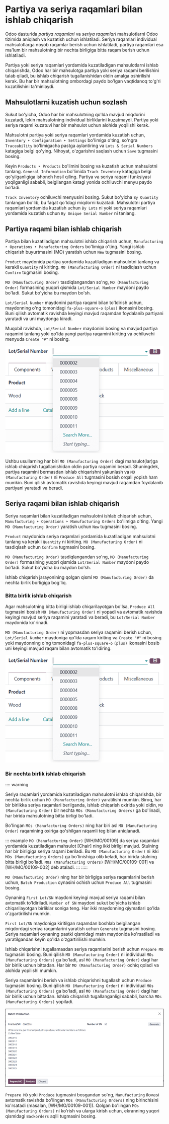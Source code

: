 # Partiya va seriya raqamlari bilan ishlab chiqarish

Odoo dasturida *partiya raqamlari* va *seriya raqamlari* mahsulotlarni Odoo tizimida aniqlash va kuzatish uchun ishlatiladi. Seriya raqamlari individual mahsulotlarga noyob raqamlar berish uchun ishlatiladi, partiya raqamlari esa ma'lum bir mahsulotning bir nechta birligiga bitta raqam berish uchun ishlatiladi.

Partiya yoki seriya raqamlari yordamida kuzatiladigan mahsulotlarni ishlab chiqarishda, Odoo har bir mahsulotga partiya yoki seriya raqami berilishini talab qiladi, bu ishlab chiqarish tugallanishidan oldin amalga oshirilishi kerak. Bu har bir mahsulotning ombordagi paydo bo'lgan vaqtidanoq to'g'ri kuzatilishini ta'minlaydi.

## Mahsulotlarni kuzatish uchun sozlash

Sukut bo'yicha, Odoo har bir mahsulotning qo'lda mavjud miqdorini kuzatadi, lekin mahsulotning individual birliklarini kuzatmaydi. Partiya yoki seriya raqami kuzatuvi har bir mahsulot uchun alohida yoqilishi kerak.

Mahsulotni partiya yoki seriya raqamlari yordamida kuzatish uchun, `Inventory
‣ Configuration ‣ Settings` bo'limiga o'ting, so'ngra `Traceability` bo'limigacha pastga aylantiring va `Lots & Serial Numbers` katagiga belgi qo'ying. Nihoyat, o'zgarishni saqlash uchun `Save` tugmasini bosing.

Keyin `Products ‣ Products` bo'limini bosing va kuzatish uchun mahsulotni tanlang. `General Information` bo'limida `Track Inventory` katagiga belgi qo'yilganligiga ishonch hosil qiling. Partiya va seriya raqami funksiyasi yoqilganligi sababli, belgilangan katagi yonida ochiluvchi menyu paydo bo'ladi.

`Track Inventory` ochiluvchi menyusini bosing. Sukut bo'yicha `By Quantity` tanlangan bo'lib, bu faqat qo'ldagi miqdorni kuzatadi. Mahsulotni partiya raqamlari yordamida kuzatish uchun `By Lots` ni yoki seriya raqamlari yordamida kuzatish uchun `By Unique Serial Number` ni tanlang.

## Partiya raqami bilan ishlab chiqarish

Partiya bilan kuzatiladigan mahsulotni ishlab chiqarish uchun, `Manufacturing ‣
Operations ‣ Manufacturing Orders` bo'limiga o'ting. Yangi ishlab chiqarish buyurtmasini (MO) yaratish uchun `New` tugmasini bosing.

`Product` maydonida partiya yordamida kuzatiladigan mahsulotni tanlang va kerakli `Quantity` ni kiriting. `MO (Manufacturing Order)` ni tasdiqlash uchun `Confirm` tugmasini bosing.

`MO (Manufacturing Order)` tasdiqlangandan so'ng, `MO (Manufacturing Order)` formasining yuqori qismida `Lot/Serial Number` maydoni paydo bo'ladi. Sukut bo'yicha bu maydon bo'sh.

`Lot/Serial Number` maydonini partiya raqami bilan to'ldirish uchun, maydonning o'ng tomonidagi `fa-plus-square-o` `(plus)` ikonasini bosing. Buni qilish avtomatik ravishda keyingi mavjud raqamdan foydalanib partiyani yaratadi va uni maydonga kiradi.

Muqobil ravishda, `Lot/Serial Number` maydonini bosing va mavjud partiya raqamini tanlang yoki qo'lda yangi partiya raqamini kiriting va ochiluvchi menyuda `Create "#"` ni bosing.

![MO dagi \"Lot/Serial Number\" maydoni.](manufacture_lots_serials/lot-sn-field.png)

Ushbu usullarning har biri `MO (Manufacturing Order)` dagi mahsulot(lar)ga ishlab chiqarish tugallanishidan oldin partiya raqamini beradi. Shuningdek, partiya raqamini bermasdan ishlab chiqarishni yakunlash va `MO (Manufacturing Order)` ni `Produce All` tugmasini bosish orqali yopish ham mumkin. Buni qilish avtomatik ravishda keyingi mavjud raqamdan foydalanib partiyani yaratadi va beradi.

## Seriya raqami bilan ishlab chiqarish

Seriya raqamlari bilan kuzatiladigan mahsulotni ishlab chiqarish uchun, `Manufacturing ‣ Operations ‣ Manufacturing Orders` bo'limiga o'ting. Yangi `MO (Manufacturing Order)` yaratish uchun `New` tugmasini bosing.

`Product` maydonida seriya raqamlari yordamida kuzatiladigan mahsulotni tanlang va kerakli `Quantity` ni kiriting. `MO (Manufacturing Order)` ni tasdiqlash uchun `Confirm` tugmasini bosing.

`MO (Manufacturing Order)` tasdiqlangandan so'ng, `MO (Manufacturing Order)` formasining yuqori qismida `Lot/Serial Number` maydoni paydo bo'ladi. Sukut bo'yicha bu maydon bo'sh.

Ishlab chiqarish jarayonining qolgan qismi `MO (Manufacturing Order)` da nechta birlik borligiga bog'liq.

### Bitta birlik ishlab chiqarish

Agar mahsulotning bitta birligi ishlab chiqarilayotgan bo'lsa, `Produce All` tugmasini bosish `MO (Manufacturing Order)` ni yopadi va avtomatik ravishda keyingi mavjud seriya raqamini yaratadi va beradi, bu `Lot/Serial Number` maydonida ko'rinadi.

`MO (Manufacturing Order)` ni yopmasdan seriya raqamini berish uchun, `Lot/Serial Number` maydoniga qo'lda raqam kiriting va `Create "#"` ni bosing yoki maydonning o'ng tomonidagi `fa-plus-square-o` `(plus)` ikonasini bosib uni keyingi mavjud raqam bilan avtomatik to'ldiring.

![MO dagi \"Lot/Serial Number\" maydoni.](manufacture_lots_serials/lot-sn-field.png)

### Bir nechta birlik ishlab chiqarish

:::: warning

Seriya raqamlari yordamida kuzatiladigan mahsulotni ishlab chiqarishda, bir nechta birlik uchun `MO (Manufacturing Order)` yaratilishi mumkin. Biroq, har bir birlikka seriya raqamlari berilganda, ishlab chiqarish oxirida yoki oldin, `MO (Manufacturing Order)` bir nechta `MOs (Manufacturing Orders)` ga bo'linadi, har birida mahsulotning bitta birligi bo'ladi.

Bo'lingan `MOs (Manufacturing Orders)` ning har biri asl `MO (Manufacturing Order)` raqamining oxiriga qo'shilgan raqamli teg bilan aniqlanadi.

::: example
`MO (Manufacturing Order)` [WH/MO/00109] da seriya raqamlari yordamida kuzatiladigan mahsulot [Chair] ning ikki birligi mavjud. Stulning har bir birligiga seriya raqami beriladi. Bu `MO (Manufacturing Order)` ni ikki `MOs (Manufacturing Orders)` ga bo'linishiga olib keladi, har birida stulning bitta birligi bo'ladi. `MOs (Manufacturing Orders)` [WH/MO/00109-001] va [WH/MO/00109-002] deb ataladi.
:::
:::::

`MO (Manufacturing Order)` ning har bir birligiga seriya raqamlarini berish uchun, `Batch Production` oynasini ochish uchun `Produce All` tugmasini bosing.

Oynaning `First Lot/SN` maydoni keyingi mavjud seriya raqami bilan avtomatik to'ldiriladi. `Number of SN` maydoni sukut bo'yicha ishlab chiqarilayotgan birliklar soniga teng. Har ikki maydonning qiymatlari qo'lda o'zgartirilishi mumkin.

`First Lot/SN` maydoniga kiritilgan raqamdan boshlab belgilangan miqdordagi seriya raqamlarini yaratish uchun `Generate` tugmasini bosing. Seriya raqamlari oynaning pastki qismidagi matn maydonida ko'rsatiladi va yaratilgandan keyin qo'lda o'zgartirilishi mumkin.

Ishlab chiqarishni tugallamasdan seriya raqamlarini berish uchun `Prepare MO` tugmasini bosing. Buni qilish `MO (Manufacturing Order)` ni individual `MOs (Manufacturing Orders)` ga bo'ladi, asl `MO (Manufacturing Order)` dagi har bir birlik uchun bittadan. Har bir `MO (Manufacturing Order)` ochiq qoladi va alohida yopilishi mumkin.

Seriya raqamlarini berish va ishlab chiqarishni tugallash uchun `Produce` tugmasini bosing. Buni qilish `MO (Manufacturing Order)` ni individual `MOs (Manufacturing Orders)` ga bo'ladi, asl `MO (Manufacturing Order)` dagi har bir birlik uchun bittadan. Ishlab chiqarish tugallanganligi sababli, barcha `MOs (Manufacturing Orders)` yopiladi.

![Seriya raqamlarini berish mumkin bo'lgan \"Batch Production\" oynasi.](manufacture_lots_serials/batch-production.png)

`Prepare MO` yoki `Produce` tugmasini bosgandan so'ng, `Manufacturing` ilovasi avtomatik ravishda bo'lingan `MOs (Manufacturing Orders)` ning birinchisini ko'rsatadi (masalan, [WH/MO/00109-001]). Qolgan bo'lingan `MOs (Manufacturing Orders)` ni ko'rish va ularga kirish uchun, ekranning yuqori qismidagi `Backorders` aqlli tugmasini bosing.